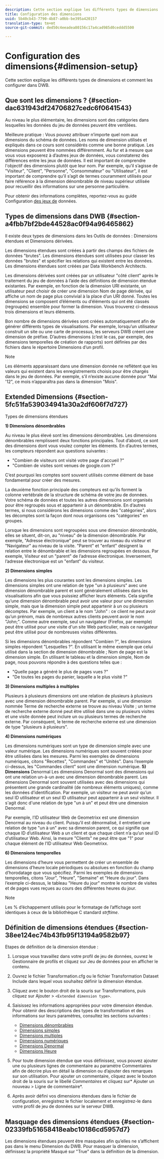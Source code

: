 ```yaml
---
description: Cette section explique les différents types de dimensions et comment les configurer dans DWB.
title: Configuration des dimensions
uuid: 5b40cb43-7790-4b87-a0bb-be395a420157
translation-type: tm+mt
source-git-commit: ded50c4eeadea80156c17a4cad985d0ceddd5500

---
```



# Configuration des dimensions{#dimension-setup}

Cette section explique les différents types de dimensions et comment les configurer dans DWB.

## Que sont les dimensions ? {#section-dac631943df24706827cedc6f0641543}

Au niveau le plus élémentaire, les dimensions sont des catégories dans lesquelles les données du jeu de données peuvent être ventilées.

Meilleure pratique : Vous pouvez attribuer n’importe quel nom aux dimensions du schéma de données. Les noms de dimension utilisés et expliqués dans ce cours sont considérés comme une bonne pratique. Les dimensions peuvent être nommées différemment. Au fur et à mesure que vous vous exposerez à d’autres jeux de données, vous constaterez des différences entre les jeux de données. Il est important de comprendre l&#39;objectif des dimensions plutôt que leur nom. Par exemple, qu’il s’agisse de &quot;Visiteur&quot;, &quot;Client&quot;, &quot;Personne&quot;, &quot;Consommateur&quot; ou &quot;Utilisateur&quot;, il est important de comprendre qu’il s’agit de termes couramment utilisés pour faire référence à la dimension dénombrable de niveau supérieur utilisée pour recueillir des informations sur une personne particulière.

Pour obtenir des informations complètes, reportez-vous au guide Configuration [des jeux de](https://docs.adobe.com/content/help/en/data-workbench/using/dataset/c-dataset-constr.html) données.

## Types de dimensions dans DWB {#section-a4fbb7bf2bde44528ac0f94a96465862}

Il existe deux types de dimensions dans les Outils de données : Dimensions étendues et Dimensions dérivées.

Les dimensions étendues sont créées à partir des champs des fichiers de données &quot;brutes&quot;. Les dimensions étendues sont utilisées pour classer les données &quot;brutes&quot; et spécifier les relations qui existent entre les données. Les dimensions étendues sont créées par Data Workbench Architects.

Les dimensions dérivées sont créées par un utilisateur &quot;côté client&quot; après le traitement du jeu de données à l’aide des définitions de dimension étendue existantes. Par exemple, en fonction de la dimension URI existante, un utilisateur peut choisir de créer une dimension Nom de page dérivée, qui affiche un nom de page plus convivial à la place d’un URI donné. Toutes les dimensions se composent d’éléments ou d’éléments qui ont été classés (regroupés) ensemble pour former la dimension. Vous trouverez ci-dessous trois dimensions et leurs éléments.

Bon nombre de dimensions dérivées sont créées automatiquement afin de générer différents types de visualisations. Par exemple, lorsqu’un utilisateur construit un site ou une carte de processus, les serveurs DWB créent une dimension de préfixe. D’autres dimensions (c’est le cas, par exemple, des dimensions temporelles de création de rapports) sont définies par des fichiers dans le répertoire Dimensions d’un profil.

>[!NOTE]
>
>Les éléments apparaissant dans une dimension donnée ne reflètent que les valeurs qui existent dans les enregistrements choisis pour être chargés dans le jeu de données. Par exemple, s’il n’existe aucune donnée pour &quot;Mai &#39;12&quot;, ce mois n’apparaîtra pas dans la dimension &quot;Mois&quot;.

## Extended Dimensions {#section-5fc51fa539034941a30a2df606f7d727}

Types de dimensions étendues

**1) Dimensions dénombrables**

Au niveau le plus élevé sont les dimensions dénombrables. Les dimensions dénombrables remplissent deux fonctions principales. Tout d’abord, ce sont des dimensions dont vous voulez compter les éléments. En d’autres termes, les compteurs répondent aux questions suivantes :

* &quot;Combien de visiteurs ont visité votre page d&#39;accueil ?&quot;
* &quot;Combien de visites sont venues de google.com ?&quot;

C’est pourquoi les comptes sont souvent utilisés comme élément de base fondamental pour créer des mesures.

La deuxième fonction principale des compteurs est qu’ils forment la colonne vertébrale de la structure de schéma de votre jeu de données. Votre schéma de données et toutes les autres dimensions sont organisés pour être regroupés sous et appartenir à un dénombrable. En d’autres termes, si nous considérons les dimensions comme des &quot;catégories&quot;, alors les décomptes sont la façon dont nous organisons ces &quot;catégories&quot; en groupes.

Lorsque les dimensions sont regroupées sous une dimension dénombrable, elles se situent, dit-on, au &quot;niveau&quot; de la dimension dénombrable. Par exemple, &quot;Adresse électronique&quot; peut se trouver au niveau du visiteur et &quot;Navigateur&quot; au niveau de la visite. &quot;Parent&quot; et &quot;enfant&quot; désignent la relation entre le dénombrable et les dimensions regroupées en dessous. Par exemple, Visiteur est un &quot;parent&quot; de l’adresse électronique. Inversement, l’adresse électronique est un &quot;enfant&quot; du visiteur.

**2) Dimensions simples**

Les dimensions les plus courantes sont les dimensions simples. Les dimensions simples ont une relation de type &quot;un à plusieurs&quot; avec une dimension dénombrable parent et sont généralement utilisées dans les visualisations afin que vous puissiez afficher leurs éléments. Cela signifie qu’une dimension dénombrable peut avoir une valeur pour une dimension simple, mais que la dimension simple peut appartenir à un ou plusieurs décomptes. Par exemple, un client a le nom &quot;John&quot; : ce client ne peut avoir qu’un prénom, mais de nombreux autres clients peuvent avoir le nom &quot;John;&quot;. Comme autre exemple, seul un navigateur (Firefox, par exemple) peut être utilisé pour une visite d&#39;un site Web particulier, mais ce navigateur peut être utilisé pour de nombreuses visites différentes.

Si les dimensions dénombrables répondent &quot;Combien ?&quot;, les dimensions simples répondent &quot;Lesquelles ?&quot;. En utilisant le même exemple que celui utilisé dans la section de dimension dénombrable ; Nom de page est la dimension simple. En utilisant le tableau et la dimension simple, Nom de page, nous pouvons répondre à des questions telles que :

* &quot;Quelle page a généré le plus de pages vues ?&quot;
* &quot;De toutes les pages du panier, laquelle a le plus visité ?&quot;

**3) Dimensions multiples à multiples**

Plusieurs à plusieurs dimensions ont une relation de plusieurs à plusieurs avec une dimension dénombrable parent. Par exemple, si une dimension nommée Terme de recherche externe se trouve au niveau Visite ; un terme de recherche externe donné peut être utilisé dans une ou plusieurs visites et une visite donnée peut inclure un ou plusieurs termes de recherche externe. Par conséquent, le terme de recherche externe est une dimension de type &quot;plusieurs à plusieurs&quot;.

**4) Dimensions numériques**

Les dimensions numériques sont un type de dimension simple avec une valeur numérique. Les dimensions numériques sont souvent créées pour être utilisées dans les mesures. Parmi les exemples de dimensions numériques, citons &quot;Recettes&quot;, &quot;Commandes&quot; et &quot;Unités&quot;. Dans l’exemple ci-dessus, les &quot;Commandes client&quot; sont une dimension numérique.
**5) Dimensions** Denormal Les dimensions Denormal sont des dimensions qui ont une relation un-à-un avec une dimension dénombrable parent. Les dimensions Denormal sont souvent utilisées avec des dimensions qui présentent une grande cardinalité (de nombreux éléments uniques), comme les données d’identification. Par exemple, un visiteur ne peut avoir qu’un seul ID utilisateur et un seul ID utilisateur peut appartenir à un seul visiteur. Il s&#39;agit donc d&#39;une relation de type &quot;un à un&quot; et peut être une dimension Denormal.

Par exemple, l’ID utilisateur Web de Geometrixx est une dimension Denormal au niveau du client. Puisqu’il est dénormalisé, il entretient une relation de type &quot;un à un&quot; avec sa dimension parent, ce qui signifie que chaque ID d’utilisateur Web a un client et que chaque client n’a qu’un seul ID d’utilisateur Web. Ainsi, la mesure &quot;Clients&quot; ne peut être que &quot;1&quot; pour chaque élément de l’ID utilisateur Web Geometrixx.

**6) Dimensions temporelles**

Les dimensions d’heure vous permettent de créer un ensemble de dimensions d’heure locale périodiques ou absolues en fonction du champ d’horodatage que vous spécifiez. Parmi les exemples de dimensions temporelles, citons &quot;Jour&quot;, &quot;Heure&quot;, &quot;Semaine&quot; et &quot;Heure du jour&quot;. Dans l’exemple ci-dessus, le tableau &quot;Heure du jour&quot; montre le nombre de visites et de pages vues reçues au cours des différentes heures du jour.

>[!NOTE]
>
>Les % d’échappement utilisés pour le formatage de l’affichage sont identiques à ceux de la bibliothèque C standard *strftime*.

## Définition de dimensions étendues {#section-38ee124ec74b43fb95f13194a9582b97}

Etapes de définition de la dimension étendue :

1. Lorsque vous travaillez dans votre profil de jeu de données, ouvrez le Gestionnaire de profils et cliquez sur Jeu de données pour en afficher le contenu.
1. Ouvrez le fichier Transformation.cfg ou le fichier Transformation Dataset Include dans lequel vous souhaitez définir la dimension étendue.
1. Cliquez avec le bouton droit de la souris sur Transformations, puis cliquez sur Ajouter > `<Extended dimension type>`.
1. Saisissez les informations appropriées pour votre dimension étendue. Pour obtenir des descriptions des types de transformation et des informations sur leurs paramètres, consultez les sections suivantes :

   * [Dimensions dénombrables](https://docs.adobe.com/content/help/en/data-workbench/using/dataset/extended-dimensions/extended-dimensions-types/c-count-dim.html)
   * [Dimensions simples](https://docs.adobe.com/content/help/en/data-workbench/using/dataset/extended-dimensions/extended-dimensions-types/c-simple-dim.html)
   * [Dimensions multiples](https://docs.adobe.com/content/help/en/data-workbench/using/dataset/extended-dimensions/extended-dimensions-types/c-many-dim.html)
   * [Dimensions numériques](https://docs.adobe.com/content/help/en/data-workbench/using/dataset/extended-dimensions/extended-dimensions-types/c-num-dim.html)
   * [Dimensions Denormal](https://docs.adobe.com/content/help/en/data-workbench/using/dataset/extended-dimensions/extended-dimensions-types/c-denormal-dim.html)
   * [Dimensions Heure](https://docs.adobe.com/content/help/en/data-workbench/using/dataset/extended-dimensions/extended-dimensions-types/c-time-dim.html)

1. Pour toute dimension étendue que vous définissez, vous pouvez ajouter une ou plusieurs lignes de commentaire au paramètre Commentaires afin de décrire plus en détail la dimension ou d’ajouter des remarques sur son utilisation. Pour ajouter un commentaire, cliquez avec le bouton droit de la souris sur le libellé *Commentaires* et cliquez sur* Ajouter un nouveau > Ligne de commentaire*.

1. Après avoir défini vos dimensions étendues dans le fichier de configuration, enregistrez le fichier localement et enregistrez-le dans votre profil de jeu de données sur le serveur DWB.

## Masquage des dimensions étendues {#section-02339fb51658418eabc10186cd5957d7}

Les dimensions étendues peuvent être masquées afin qu’elles ne s’affichent pas dans le menu Dimension du DWB. Pour masquer la dimension, définissez la propriété Masqué sur &quot;True&quot; dans la définition de la dimension.
